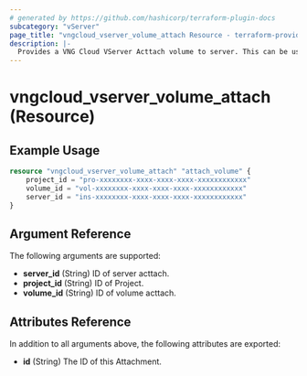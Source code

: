 ```yaml
---
# generated by https://github.com/hashicorp/terraform-plugin-docs
subcategory: "vServer"
page_title: "vngcloud_vserver_volume_attach Resource - terraform-provider-vngcloud"
description: |-
  Provides a VNG Cloud VServer Acttach volume to server. This can be used to create and delete.
---
```


# vngcloud_vserver_volume_attach (Resource)



## Example Usage

```terraform
resource "vngcloud_vserver_volume_attach" "attach_volume" {
    project_id = "pro-xxxxxxxx-xxxx-xxxx-xxxx-xxxxxxxxxxxx"
    volume_id = "vol-xxxxxxxx-xxxx-xxxx-xxxx-xxxxxxxxxxxx"
    server_id = "ins-xxxxxxxx-xxxx-xxxx-xxxx-xxxxxxxxxxxx"
}
```

## Argument Reference

The following arguments are supported:

- **server_id** (String) ID of server acttach.
- **project_id** (String) ID of Project.
- **volume_id** (String) ID of volume acttach.

## Attributes Reference

In addition to all arguments above, the following attributes are exported:

- **id** (String) The ID of this Attachment.


